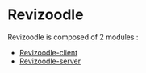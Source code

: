 # Revizoodle

Revizoodle is composed of 2 modules :
- [Revizoodle-client](revizoodle-client/README.md)
- [Revizoodle-server](revizoodle-server/README.md)
